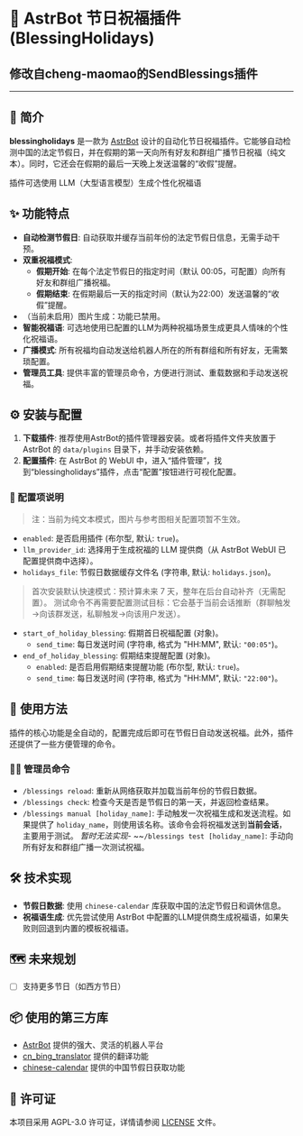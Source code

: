 # 🤖 AstrBot 节日祝福插件 (BlessingHolidays)

## 修改自cheng-maomao的SendBlessings插件

---

## 📖 简介

**blessingholidays** 是一款为 [AstrBot](https://github.com/AstrBotDevs/AstrBot) 设计的自动化节日祝福插件。它能够自动检测中国的法定节假日，并在假期的第一天向所有好友和群组广播节日祝福（纯文本）。同时，它还会在假期的最后一天晚上发送温馨的“收假”提醒。

插件可选使用 LLM（大型语言模型）生成个性化祝福语

## ✨ 功能特点

-   **自动检测节假日**: 自动获取并缓存当前年份的法定节假日信息，无需手动干预。
-   **双重祝福模式**:
    -   **假期开始**: 在每个法定节假日的指定时间（默认 00:05，可配置）向所有好友和群组广播祝福。
    -   **假期结束**: 在假期最后一天的指定时间（默认为22:00）发送温馨的“收假”提醒。
-   （当前未启用）图片生成：功能已禁用。
-   **智能祝福语**: 可选地使用已配置的LLM为两种祝福场景生成更具人情味的个性化祝福语。
-   **广播模式**: 所有祝福均自动发送给机器人所在的所有群组和所有好友，无需繁琐配置。
-   **管理员工具**: 提供丰富的管理员命令，方便进行测试、重载数据和手动发送祝福。

## ⚙️ 安装与配置

1. **下载插件**: 推荐使用AstrBot的插件管理器安装。或者将插件文件夹放置于 AstrBot 的 `data/plugins` 目录下，并手动安装依赖。
2. **配置插件**: 在 AstrBot 的 WebUI 中，进入“插件管理”，找到“blessingholidays”插件，点击“配置”按钮进行可视化配置。

### 🔧 配置项说明

> 注：当前为纯文本模式，图片与参考图相关配置项暂不生效。

-   `enabled`: 是否启用插件 (布尔型, 默认: `true`)。
-   `llm_provider_id`: 选择用于生成祝福的 LLM 提供商（从 AstrBot WebUI 已配置提供商中选择）。
-   `holidays_file`: 节假日数据缓存文件名 (字符串, 默认: `holidays.json`)。
> 首次安装默认快速模式：预计算未来 7 天，整年在后台自动补齐（无需配置）。
> 测试命令不再需要配置测试目标：它会基于当前会话推断（群聊触发→向该群发送，私聊触发→向该用户发送）。
-   `start_of_holiday_blessing`: 假期首日祝福配置 (对象)。
    -   `send_time`: 每日发送时间 (字符串, 格式为 "HH:MM", 默认: `"00:05"`)。
-   `end_of_holiday_blessing`: 假期结束提醒配置 (对象)。
    -   `enabled`: 是否启用假期结束提醒功能 (布尔型, 默认: `true`)。
    -   `send_time`: 每日发送时间 (字符串, 格式为 "HH:MM", 默认: `"22:00"`)。

## 🚀 使用方法

插件的核心功能是全自动的，配置完成后即可在节假日自动发送祝福。此外，插件还提供了一些方便管理的命令。

### 👨‍💻 管理员命令

-   `/blessings reload`: 重新从网络获取并加载当前年份的节假日数据。
-   `/blessings check`: 检查今天是否是节假日的第一天，并返回检查结果。
-   `/blessings manual [holiday_name]`: 手动触发一次祝福生成和发送流程。如果提供了 `holiday_name`，则使用该名称。该命令会将祝福发送到**当前会话**，主要用于测试。
*暂时无法实现*-   ~~`/blessings test [holiday_name]`: 手动向所有好友和群组广播一次测试祝福。


## 🛠️ 技术实现

-   **节假日数据**: 使用 `chinese-calendar` 库获取中国的法定节假日和调休信息。
-   **祝福语生成**: 优先尝试使用 AstrBot 中配置的LLM提供商生成祝福语，如果失败则回退到内置的模板祝福语。

## 🗺️ 未来规划
- [ ] 支持更多节日（如西方节日）

## 📦 使用的第三方库
- [AstrBot](https://github.com/AstrBotDevs/AstrBot) 提供的强大、灵活的机器人平台
- [cn_bing_translator](https://github.com/minibear2021/cn_bing_translator) 提供的翻译功能
- [chinese-calendar](https://github.com/LKI/chinese-calendar) 提供的中国节假日获取功能

## 📄 许可证
本项目采用 AGPL-3.0 许可证，详情请参阅 [LICENSE](https://github.com/xiaoxi68/astrbot_plugin_blessingholidays?tab=AGPL-3.0-1-ov-file#readme) 文件。
